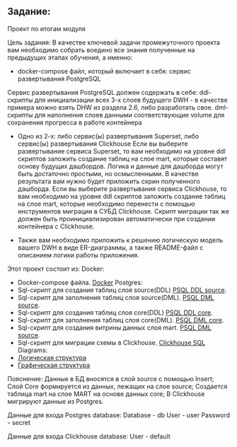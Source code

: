 ## Задание:
Проект по итогам модуля

Цель задания: В качестве ключевой задачи промежуточного проекта вам необходимо собрать воедино все знания полученные на предыдущих этапах обучения, а именно:
 - docker-compose файл, который включает в себя:
	сервис развертывания PostgreSQL
	
Сервис развертывания PostgreSQL должен содержать в себе:
		ddl-скрипты для инициализации всех 3-х слоев будущего DWH - в качестве примера можно взять DHW из раздела 2.6, либо разработать свое.
		dml-скрипты для наполнения слоев данными
		соответствующие volume для сохранения прогресса в работе контейнера
		
 - Одно из 2-х: либо сервис(ы) развертывания Superset, либо сервис(ы) развертывания Clickhouse
	Если вы выберите развертывание сервиса Superset, то вам необходимо на уровне ddl скриптов заложить создание таблиц на слое mart, которые составят основу будущих дашбордов. Логика и данные для дашборда могут быть достаточно простыми, но осмысленными. В качестве результата вам нужно будет приложить скрин полученного дашборда.
	Если вы выберите развертывания сервиса Clickhouse, то вам необходимо на уровне ddl скриптов заложить создание таблиц на слое mart, которые необходимо перенести с помощью инструментов миграции в СУБД Clickhouse. Скрипт миграции так же должен быть проинициализирован автоматически при создании контейнера с Clickhouse.

 - Также вам необходимо приложить к решению логическую модель вашего DWH в виде ER-диаграммы, а также README-файл с описанием логики работы приложения. 

Этот проект состоит из:
Docker:
 - Docker-compose файла.
	[Docker](docker-compose.yml)
Postgres:
 - Sql-cкрипт для создания таблиц слоя source(DDL) 
	[PSQL DDL source](postgres/source/aDDL_source.sql).
 - Sql-cкрипт для заполнения таблиц слоя source(DML).
	[PSQL DML source](postgres/source/aDML_source.sql).
 - Sql-cкрипт для создания таблиц слоя core(DDL) 
	[PSQL DDL core](postgres/core/bDDL_core).
 - Sql-cкрипт для заполнения таблиц слоя core(DML).
	[PSQL DML core](postgres/core/bDML_core).
 - Sql-cкрипт для создания витрины данных слоя mart.
	[PSQL DML source](postgres/mart/cmart.sql).
 - Sql-cкрипт для миграции схемы в Clickhouse.
	[Clickhouse SQL](clickhouse/scheme.sql)
Diagrams:
 -  [Логическая структура](ER-diagram/Logic.jpg)
 -  [Графическая структура](ER-diagram/Graph.jpg)
	
Пояснение:
Данные в БД вносятся в слой source с помощью Insert;
Слой Core формируется из данных, лежащих на слое source;
Создается таблица mart на слое MART на основе данных core;
В Clickhouse мигрируют данные из Postgres.

Данные для входа Postgres database:
 Database - db 
 User - user
 Password - secret
 
 Данные для входа Clickhouse database:
 User - default